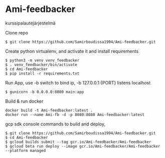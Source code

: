 # Ami-feedbacker
kurssipalautejärjestelmä

Clone repo
```
$ git clone https://github.com/Samirboudissa1994/Ami-feedbacker.git
```

Create python virtualenv, and activate it and install requirements 
```
$ python3 -m venv venv_feedbacker
$ . venv_feedbacker/bin/activate
$ cd Ami-feedbacker
$ pip install -r requirements.txt
```

Run App, use -b switch to bind ip, -b 127.0.0.1:{PORT} listens localhost
```
$ gunicorn -b 0.0.0.0:8080 main:app
```

Build & run docker
```
docker build -t Ami-feedbacker:latest .
docker run --name Ami-fb -d -p 8080:8080 Ami-feedbacker:latest
```

gcp sdk console commands to build and deploy, 
```
$ git clone https://github.com/Samirboudissa1994/Ami-feedbacker.git
$ cd Ami-feedbacker
$ gcloud builds submit --tag gcr.io/Ami-feedbacker/Ami-feedbacker
$ gcloud beta run deploy --image gcr.io/Ami-feedbacker/Ami-feedbacker --platform managed
```
